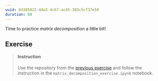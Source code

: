 ```yaml
---
uuid: 8d385822-44a3-4c67-ac45-303c5cf37e59
duration: 60
---
```


Time to practice _matrix decomposition_ a little bit!

## Exercise

> #### Instruction
> Use the repository from the [previous exercise](https://github.com/lighthouse-labs/linear_algebra_exercise.git) and follow the instruction in the `matrix_decomposition_exercise.ipynb` notebook.
